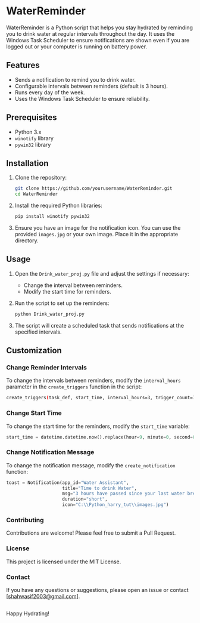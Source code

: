 # WaterReminder

WaterReminder is a Python script that helps you stay hydrated by reminding you to drink water at regular intervals throughout the day. It uses the Windows Task Scheduler to ensure notifications are shown even if you are logged out or your computer is running on battery power.

## Features

- Sends a notification to remind you to drink water.
- Configurable intervals between reminders (default is 3 hours).
- Runs every day of the week.
- Uses the Windows Task Scheduler to ensure reliability.

## Prerequisites

- Python 3.x
- `winotify` library
- `pywin32` library

## Installation

1. Clone the repository:

    ```bash
    git clone https://github.com/yourusername/WaterReminder.git
    cd WaterReminder
    ```

2. Install the required Python libraries:

    ```bash
    pip install winotify pywin32
    ```

3. Ensure you have an image for the notification icon. You can use the provided `images.jpg` or your own image. Place it in the appropriate directory.

## Usage

1. Open the `Drink_water_proj.py` file and adjust the settings if necessary:
    - Change the interval between reminders.
    - Modify the start time for reminders.

2. Run the script to set up the reminders:

    ```bash
    python Drink_water_proj.py
    ```

3. The script will create a scheduled task that sends notifications at the specified intervals.

## Customization

### Change Reminder Intervals

To change the intervals between reminders, modify the `interval_hours` parameter in the `create_triggers` function in the script:

```bash
create_triggers(task_def, start_time, interval_hours=3, trigger_count=7)
```
### Change Start Time

To change the start time for the reminders, modify the `start_time` variable:

```python
start_time = datetime.datetime.now().replace(hour=9, minute=0, second=0, microsecond=0)
```
### Change Notification Message

To change the notification message, modify the `create_notification` function:

```python
toast = Notification(app_id="Water Assistant",
                     title="Time to drink Water",
                     msg="3 hours have passed since your last water break.",
                     duration="short",
                     icon="C:\\Python_harry_tut\\images.jpg")

```
### Contributing

Contributions are welcome! Please feel free to submit a Pull Request.

### License

This project is licensed under the MIT License.

### Contact

If you have any questions or suggestions, please open an issue or contact [shahwasif2003@gmail.com].

##
Happy Hydrating!




